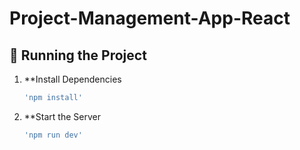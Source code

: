 # Project-Management-App-React
 
## 🚀 Running the Project

1. **Install Dependencies
   ```bash
   'npm install'
2. **Start the Server
   ```bash
   'npm run dev'
   
   
